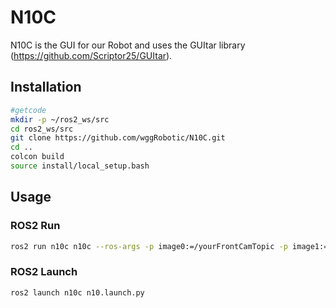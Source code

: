 # N10C 
N10C is the GUI for our Robot and uses the GUItar library (https://github.com/Scriptor25/GUItar).
## Installation 
```bash
#getcode
mkdir -p ~/ros2_ws/src
cd ros2_ws/src
git clone https://github.com/wggRobotic/N10C.git
cd ..
colcon build
source install/local_setup.bash
```
## Usage
### ROS2 Run 
```bash 
ros2 run n10c n10c --ros-args -p image0:=/yourFrontCamTopic -p image1:=/yourRearCamTopic -p image2:=/yourMotionCaptureTopic -p image3:=/yourDepthCamTopic -p twist:=/yourTwistTopic -p barcode:=/yourBarcodeMsgsTopic -p enable:=/yourActivatingService

```
### ROS2 Launch

```bash
ros2 launch n10c n10.launch.py
```

